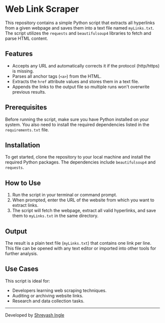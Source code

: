 # Web Link Scraper

This repository contains a simple Python script that extracts all hyperlinks from a given webpage and saves them into a text file named `myLinks.txt`. The script utilizes the `requests` and `beautifulsoup4` libraries to fetch and parse HTML content.

## Features
- Accepts any URL and automatically corrects it if the protocol (http/https) is missing.
- Parses all anchor tags (`<a>`) from the HTML.
- Extracts the `href` attribute values and stores them in a text file.
- Appends the links to the output file so multiple runs won't overwrite previous results.

## Prerequisites
Before running the script, make sure you have Python installed on your system. You also need to install the required dependencies listed in the `requirements.txt` file.

## Installation
To get started, clone the repository to your local machine and install the required Python packages. The dependencies include `beautifulsoup4` and `requests`.

## How to Use
1. Run the script in your terminal or command prompt.
2. When prompted, enter the URL of the website from which you want to extract links.
3. The script will fetch the webpage, extract all valid hyperlinks, and save them to `myLinks.txt` in the same directory.

## Output
The result is a plain text file (`myLinks.txt`) that contains one link per line. This file can be opened with any text editor or imported into other tools for further analysis.

## Use Cases
This script is ideal for:
- Developers learning web scraping techniques.
- Auditing or archiving website links.
- Research and data collection tasks.

---


Developed by [Shreyash Ingle](https://github.com/shreyash0019)



